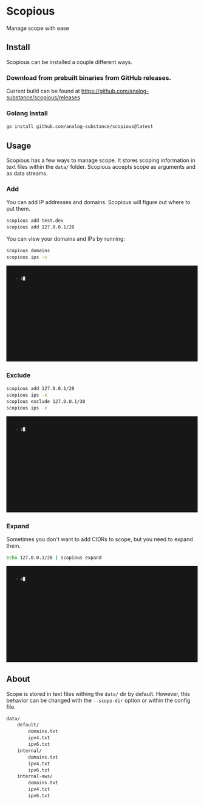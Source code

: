 # Scopious

Manage scope with ease

## Install

Scopious can be installed a couple different ways.

### Download from prebuilt binaries from GitHub releases.

Current build can be found at https://github.com/analog-substance/scopious/releases

### Golang Install

```bash
go install github.com/analog-substance/scopious@latest
```

## Usage

Scopious has a few ways to manage scope. It stores scoping information in text files within the `data/` folder. Scopious accepts scope as arguments and as data streams.

### Add

You can add IP addresses and domains. Scopious will figure out where to put them.

```bash
scopious add test.dev
scopious add 127.0.0.1/28
```

You can view your domains and IPs by running:
```bash
scopious domains
scopious ips -x
```

![Scopious add](docs/images/scopious-add.gif)

### Exclude

```bash
scopious add 127.0.0.1/28
scopious ips -x
scopious exclude 127.0.0.1/30
scopious ips -x
```

![Scopious exclude](docs/images/scopious-exclude.gif)

### Expand

Sometimes you don't want to add CIDRs to scope, but you need to expand them.

```bash
echo 127.0.0.1/28 | scopious expand
```
![Scopious expand](docs/images/scopious-expand.gif)

## About

Scope is stored in text files withing the `data/` dir by default. However, this behavior can be changed with the `--scope-dir` option or within the config file.

```txt
data/
    default/
        domains.txt
        ipv4.txt
        ipv6.txt
    internal/
        domains.txt
        ipv4.txt
        ipv6.txt
    internal-aws/
        domains.txt
        ipv4.txt
        ipv6.txt
```